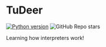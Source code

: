 # TuDeer

[![Python version](https://img.shields.io/badge/Python-3.13.5-blue?logo=python)](https://python.org)
![GitHub Repo stars](https://img.shields.io/github/stars/AlLCWGithub/tudeer)


Learning how interpreters work!
